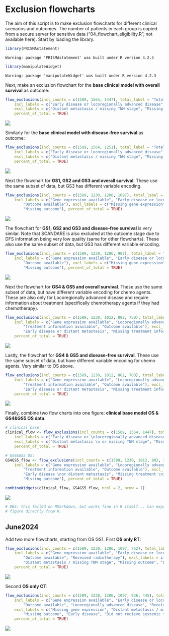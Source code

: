 Exclusion flowcharts
================

The aim of this script is to make exclusion flowcharts for different
clinical scenarios and outcomes. The number of patients in each group is
copied from a secure server for sensitive data
(“04_flowchart_eligibility.R”, not available here). Start by loading the
library.

``` r
library(PRISMAstatement)
```

    Warning: package 'PRISMAstatement' was built under R version 4.2.3

``` r
library(manipulateWidget)
```

    Warning: package 'manipulateWidget' was built under R version 4.2.3

Next, make an exclusion flowchart for the **base clinical model with
overall survival** as outcome:

``` r
flow_exclusions(incl_counts = c(1589, 1564, 1447), total_label = "Total Screened",
    incl_labels = c("Early disease or locoregionally advanced disease", "Outcome available"),
    excl_labels = c("Distant metastasis / missing TNM stage", "Missing outcome"),
    percent_of_total = TRUE)
```

![](Exclusion_flowcharts_markdown_files/figure-gfm/base%20clinical%20OS-1.png)<!-- -->

Similarly for the **base clinical model with disease-free survival** as
outcome:

``` r
flow_exclusions(incl_counts = c(1589, 1564, 1251), total_label = "Total Screened",
    incl_labels = c("Early disease or locoregionally advanced disease", "Outcome available"),
    excl_labels = c("Distant metastasis / missing TNM stage", "Missing outcome"),
    percent_of_total = TRUE)
```

![](Exclusion_flowcharts_markdown_files/figure-gfm/base%20clinical%20dfs-1.png)<!-- -->

Next the flowchart for **GS1, GS2 and GS3 and overall survival**. These
use the same subset of data, but GS3 has different variable encoding.

``` r
flow_exclusions(incl_counts = c(1589, 1230, 1206, 1097), total_label = "Total Screened",
    incl_labels = c("Gene expression available", "Early disease or locoregionally advanced disease",
        "Outcome available"), excl_labels = c("Missing gene expression", "Distant metastasis / missing TNM stage",
        "Missing outcome"), percent_of_total = TRUE)
```

![](Exclusion_flowcharts_markdown_files/figure-gfm/GS1%20GS2%20GS3%20OS-1.png)<!-- -->

The flowchart for **GS1, GS2 and GS3 and disease-free survival** is very
similar. Note that SCANDARE is also excluded at the outcome stage due to
DFS information being very low quality (same for other flowcharts).
These also use the same subset of data, but GS3 has different variable
encoding.

``` r
flow_exclusions(incl_counts = c(1589, 1230, 1206, 907), total_label = "Total Screened",
    incl_labels = c("Gene expression available", "Early disease or locoregionally advanced disease",
        "Outcome available"), excl_labels = c("Missing gene expression", "Distant metastasis / missing TNM stage",
        "Missing outcome"), percent_of_total = TRUE)
```

![](Exclusion_flowcharts_markdown_files/figure-gfm/GS1%20GS2%20GS3%20DFS-1.png)<!-- -->

Next the flowchart for **GS4 & GS5 and overall survival**. These use the
same subset of data, but have different variable encoding for chemo
agents. These are also only for Locoregionally advanced disease and
require information about treatment (specifically chemotherapy agents if
they had chemotherapy).

``` r
flow_exclusions(incl_counts = c(1589, 1230, 1012, 802, 750), total_label = "Total Screened",
    incl_labels = c("Gene expression available", "Locoregionally advanced disease",
        "Treatment information available", "Outcome available"), excl_labels = c("Missing gene expression",
        "Early disease or distant metastasis", "Missing treatment information", "Missing outcome"),
    percent_of_total = TRUE)
```

![](Exclusion_flowcharts_markdown_files/figure-gfm/GS4%20GS5%20OS-1.png)<!-- -->

Lastly, the flowchart for **GS4 & GS5 and disease-free survival**. These
use the same subset of data, but have different variable encoding for
chemo agents. Very similar to OS above.

``` r
flow_exclusions(incl_counts = c(1589, 1230, 1012, 802, 700), total_label = "Total Screened",
    incl_labels = c("Gene expression available", "Locoregionally advanced disease",
        "Treatment information available", "Outcome available"), excl_labels = c("Missing gene expression",
        "Early disease or distant metastasis", "Missing treatment information", "Missing outcome"),
    percent_of_total = TRUE)
```

![](Exclusion_flowcharts_markdown_files/figure-gfm/GS4%20GS5%20DFS-1.png)<!-- -->

Finally, combine two flow charts into one figure: **clinical base model
OS & GS4&GS5 OS data**.

``` r
# clinical base:
clinical_flow <- flow_exclusions(incl_counts = c(1589, 1564, 1447), total_label = "Total Screened",
    incl_labels = c("Early disease or \nlocoregionally advanced disease", "Outcome available"),
    excl_labels = c("Distant metastasis \n or missing TNM stage", "Missing outcome"),
    percent_of_total = TRUE)

# GS4&GS5 OS:
GS4GS5_flow <- flow_exclusions(incl_counts = c(1589, 1230, 1012, 802, 750), total_label = "Total Screened",
    incl_labels = c("Gene expression available", "Locoregionally advanced disease",
        "Treatment information available", "Outcome available"), excl_labels = c("Missing gene expression",
        "Early disease \nor distant metastasis", "Missing treatment \ninformation",
        "Missing outcome"), percent_of_total = TRUE)

combineWidgets(clinical_flow, GS4GS5_flow, ncol = 2, nrow = 1)
```

![](Exclusion_flowcharts_markdown_files/figure-gfm/clinical%20GS4%20GS5%20OS-1.png)<!-- -->

``` r
# OBS: this failed on RMarkdown, but works fine in R itself... Can export the
# figure directly from R.
```

## June2024

Add two more flowcharts, starting from OS GS1. First **OS only RT**:

``` r
flow_exclusions(incl_counts = c(1589, 1230, 1206, 1097, 752), total_label = "Total Screened",
    incl_labels = c("Gene expression available", "Early disease or locoregionally advanced disease",
        "Outcome available", "Received radiotherapy"), excl_labels = c("Missing gene expression",
        "Distant metastasis / missing TNM stage", "Missing outcome", "Did not recieve radiotherapy or \nmissing information about radiotherapy"),
    percent_of_total = TRUE)
```

![](Exclusion_flowcharts_markdown_files/figure-gfm/OS%20only%20RT-1.png)<!-- -->

Second **OS only CT**:

``` r
flow_exclusions(incl_counts = c(1589, 1230, 1206, 1097, 936, 445), total_label = "Total Screened",
    incl_labels = c("Gene expression available", "Early disease or locoregionally advanced disease",
        "Outcome available", "Locoregionally advanced disease", "Received systemic treatment"),
    excl_labels = c("Missing gene expression", "Distant metastasis / missing TNM stage",
        "Missing outcome", "Early disease", "Did not recieve systemic treatment or \nmissing information about systemic treatment"),
    percent_of_total = TRUE)
```

![](Exclusion_flowcharts_markdown_files/figure-gfm/OS%20only%20CT-1.png)<!-- -->
